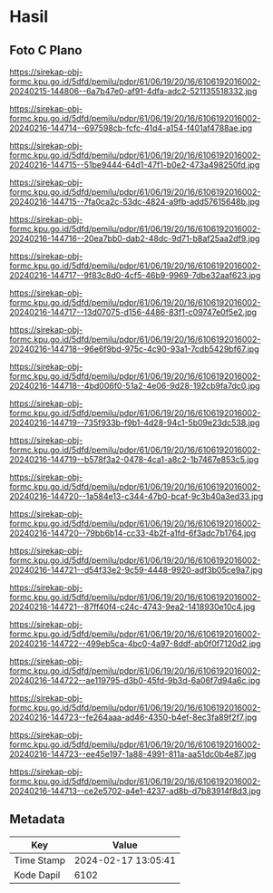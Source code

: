 # Hasil

## Foto C Plano

https://sirekap-obj-formc.kpu.go.id/5dfd/pemilu/pdpr/61/06/19/20/16/6106192016002-20240215-144806--6a7b47e0-af91-4dfa-adc2-521135518332.jpg

https://sirekap-obj-formc.kpu.go.id/5dfd/pemilu/pdpr/61/06/19/20/16/6106192016002-20240216-144714--697598cb-fcfc-41d4-a154-f401af4788ae.jpg

https://sirekap-obj-formc.kpu.go.id/5dfd/pemilu/pdpr/61/06/19/20/16/6106192016002-20240216-144715--51be9444-64d1-47f1-b0e2-473a498250fd.jpg

https://sirekap-obj-formc.kpu.go.id/5dfd/pemilu/pdpr/61/06/19/20/16/6106192016002-20240216-144715--7fa0ca2c-53dc-4824-a9fb-add57615648b.jpg

https://sirekap-obj-formc.kpu.go.id/5dfd/pemilu/pdpr/61/06/19/20/16/6106192016002-20240216-144716--20ea7bb0-dab2-48dc-9d71-b8af25aa2df9.jpg

https://sirekap-obj-formc.kpu.go.id/5dfd/pemilu/pdpr/61/06/19/20/16/6106192016002-20240216-144717--9f83c8d0-4cf5-46b9-9969-7dbe32aaf623.jpg

https://sirekap-obj-formc.kpu.go.id/5dfd/pemilu/pdpr/61/06/19/20/16/6106192016002-20240216-144717--13d07075-d156-4486-83f1-c09747e0f5e2.jpg

https://sirekap-obj-formc.kpu.go.id/5dfd/pemilu/pdpr/61/06/19/20/16/6106192016002-20240216-144718--96e6f9bd-975c-4c90-93a1-7cdb5429bf67.jpg

https://sirekap-obj-formc.kpu.go.id/5dfd/pemilu/pdpr/61/06/19/20/16/6106192016002-20240216-144718--4bd006f0-51a2-4e06-9d28-192cb9fa7dc0.jpg

https://sirekap-obj-formc.kpu.go.id/5dfd/pemilu/pdpr/61/06/19/20/16/6106192016002-20240216-144719--735f933b-f9b1-4d28-94c1-5b09e23dc538.jpg

https://sirekap-obj-formc.kpu.go.id/5dfd/pemilu/pdpr/61/06/19/20/16/6106192016002-20240216-144719--b578f3a2-0478-4ca1-a8c2-1b7467e853c5.jpg

https://sirekap-obj-formc.kpu.go.id/5dfd/pemilu/pdpr/61/06/19/20/16/6106192016002-20240216-144720--1a584e13-c344-47b0-bcaf-9c3b40a3ed33.jpg

https://sirekap-obj-formc.kpu.go.id/5dfd/pemilu/pdpr/61/06/19/20/16/6106192016002-20240216-144720--79bb6b14-cc33-4b2f-a1fd-6f3adc7b1764.jpg

https://sirekap-obj-formc.kpu.go.id/5dfd/pemilu/pdpr/61/06/19/20/16/6106192016002-20240216-144721--d54f33e2-9c59-4448-9920-adf3b05ce9a7.jpg

https://sirekap-obj-formc.kpu.go.id/5dfd/pemilu/pdpr/61/06/19/20/16/6106192016002-20240216-144721--87ff40f4-c24c-4743-9ea2-1418930e10c4.jpg

https://sirekap-obj-formc.kpu.go.id/5dfd/pemilu/pdpr/61/06/19/20/16/6106192016002-20240216-144722--499eb5ca-4bc0-4a97-8ddf-ab0f0f7120d2.jpg

https://sirekap-obj-formc.kpu.go.id/5dfd/pemilu/pdpr/61/06/19/20/16/6106192016002-20240216-144722--ae119795-d3b0-45fd-9b3d-6a06f7d94a6c.jpg

https://sirekap-obj-formc.kpu.go.id/5dfd/pemilu/pdpr/61/06/19/20/16/6106192016002-20240216-144723--fe264aaa-ad46-4350-b4ef-8ec3fa89f2f7.jpg

https://sirekap-obj-formc.kpu.go.id/5dfd/pemilu/pdpr/61/06/19/20/16/6106192016002-20240216-144723--ee45e197-1a88-4991-811a-aa51dc0b4e87.jpg

https://sirekap-obj-formc.kpu.go.id/5dfd/pemilu/pdpr/61/06/19/20/16/6106192016002-20240216-144713--ce2e5702-a4e1-4237-ad8b-d7b83914f8d3.jpg


## Metadata

| Key        | Value               |
| ---------- | ------------------- |
| Time Stamp | 2024-02-17 13:05:41 |
| Kode Dapil | 6102                |



